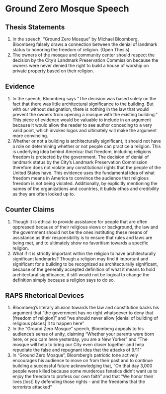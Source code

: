 # Ground Zero Mosque Speech

## Thesis Statements

1. In the speech, “Ground Zero Mosque” by Michael Bloomberg, Bloomberg falsely draws a connection between the denial of landmark status to honoring the freedom of religion. (Open Thesis)
2. The owners of the mosque and community center should respect the decision by the City’s Landmark Preservation Commission because the owners were never denied the right to build a house of worship on private property based on their religion.

## Evidence

1. In the speech, Bloomberg says “The decision was based solely on the fact that there was little architectural significance to the building. But with our without designation, there is nothing in the law that would prevent the owners from opening a mosque with the existing building.”
   This piece of evidence would be valuable to include in an argument because it would allow the reader to see author conceding to a very valid point, which invokes logos and ultimately will make the argument more convincing.
2. Whether or not a building is architecturally significant, it should not have a role on determining whether or not people can practice a religion. This is underlying idea behind America: that freedom, including religions freedom is protected by the government. The decision of denial of landmark status by the City’s Landmark Preservation Commission therefore does not violate any constitutional rights that the people of the United States have.
   This evidence uses the fundamental idea of what freedom means in America to convince the audience that religious freedom is not being violated. Additionally, by explicitly mentioning the names of the organizations and countries, it builds ethos and credibility as they are often looked up to.

## Counter Claims

1. Though it is ethical to provide assistance for people that are often oppressed because of their religious views or background, the law and the government should not be the ones instituting these means of assistance as their responsibility is to ensure that rules and laws are being met, and to ultimately show no favoritism towards a specific religion.
2. What if it is strictly important within the religion to have architecturally significant landmarks?
   Though a religion may find it important and significant for a building to be recognized as architecturally significant, because of the generally accepted definition of what it means to hold architectural significance, it still would not be logical to change the definition simply because a religion says to do so.

## RAPS Rhetorical Devices

1. Bloomberg’s literary allusion towards the law and constitution backs his argument that “the government has no right whatsoever to deny that [freedom of religion]” and “we should never allow [denial of building of religious places] it to happen here”
2. In the “Ground Zero Mosque” speech, Bloomberg appeals to his audience’s sense of unity, claiming “Whether your parents were born here, or you cam here yesterday, you are a New Yorker” and “The mosque will help to bring our City even closer together and help repudiate the false and repugnant idea that the attacks of 9/11”
3. In “Ground Zero Mosque”, Bloomberg’s patriotic tone actively encourages his audience to move on from their past and to continue building a successful future acknowledging that, “On that day 3,000 people were killed because some murderous fanatics didn’t want us to enjoy the freedom to profess our own faith” and that “We honor their lives [lost] by defending those rights - and the freedoms that the terrorists attacked”